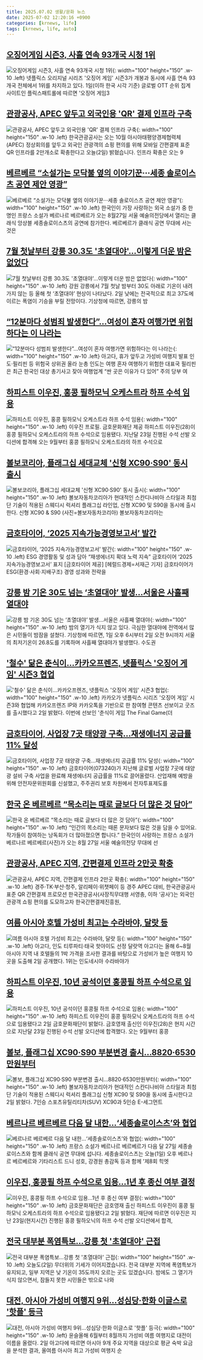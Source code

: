 ```yaml
---
title: 2025.07.02 생활/문화 뉴스
date: 2025-07-02 12:20:16 +0900
categories: [krnews, life]
tags: [krnews, life, auto]
---
```

## [오징어게임 시즌3, 사흘 연속 93개국 시청 1위](https://n.news.naver.com/mnews/article/656/0000138422)

![오징어게임 시즌3, 사흘 연속 93개국 시청 1위](https://mimgnews.pstatic.net/image/origin/656/2025/07/01/138422.jpg?type=nf220_150){: width="100" height="150" .w-10 .left}
넷플릭스 오리지널 시리즈 '오징어 게임' 시즌3가 개봉과 동시에 사흘 연속 93개국 전체에서 1위를 차지하고 있다. 1일(이하 한국 시각 기준) 글로벌 OTT 순위 집계 사이트인 플릭스패트롤에 따르면 '오징어 게임3

## [관광공사, APEC 앞두고 외국인용 'QR' 결제 인프라 구축](https://n.news.naver.com/mnews/article/422/0000755294)

![관광공사, APEC 앞두고 외국인용 'QR' 결제 인프라 구축](https://mimgnews.pstatic.net/image/origin/422/2025/07/02/755294.jpg?type=nf220_150){: width="100" height="150" .w-10 .left}
한국관광공사는 오는 10월 아시아태평양경제협력체(APEC) 정상회의를 앞두고 외국인 관광객의 쇼핑 편의를 위해 모바일 간편결제 표준 QR 인프라를 2만개소로 확충한다고 오늘(2일) 밝혔습니다. 인프라 확충은 오는 9

## [베르베르 “소설가는 모닥불 옆의 이야기꾼···세종 솔로이스츠 공연 제안 영광”](https://n.news.naver.com/mnews/article/032/0003379899)

![베르베르 “소설가는 모닥불 옆의 이야기꾼···세종 솔로이스츠 공연 제안 영광”](https://mimgnews.pstatic.net/image/origin/032/2025/07/01/3379899.jpg?type=nf220_150){: width="100" height="150" .w-10 .left}
한국인이 가장 사랑하는 외국 소설가 중 한 명인 프랑스 소설가 베르나르 베르베르가 오는 8월27일 서울 예술의전당에서 열리는 클래식 앙상블 세종솔로이스츠의 공연에 참가한다. 베르베르가 클래식 공연 무대에 서는 것은

## [7월 첫날부터 강릉 30.3도 '초열대야'…이렇게 더운 밤은 없었다](https://n.news.naver.com/mnews/article/025/0003452296)

![7월 첫날부터 강릉 30.3도 '초열대야'…이렇게 더운 밤은 없었다](https://mimgnews.pstatic.net/image/origin/025/2025/07/02/3452296.jpg?type=nf220_150){: width="100" height="150" .w-10 .left}
강원 강릉에서 7월 첫날 밤부터 30도 아래로 기온이 내려가지 않는 등 올해 첫 ‘초열대야’ 현상이 나타났다. 2일 낮에는 전국적으로 최고 37도에 이르는 폭염이 기승을 부릴 전망이다. 기상청에 따르면, 강릉의 밤

## [“12분마다 성범죄 발생한다”...여성이 혼자 여행가면 위험하다는 이 나라는](https://n.news.naver.com/mnews/article/009/0005518144)

![“12분마다 성범죄 발생한다”...여성이 혼자 여행가면 위험하다는 이 나라는](https://mimgnews.pstatic.net/image/origin/009/2025/07/02/5518144.jpg?type=nf220_150){: width="100" height="150" .w-10 .left}
아고다, 휴가 앞두고 가성비 여행지 발표 인도·필리핀 등 위험국 상위권 올라 눈총 인도는 여행 혼자 여행하기 위험한 대표국 필리핀은 최근 한국인 대상 총기사고 잦아 여행업계 “싼 곳은 이유가 다 있어” 주의 당부 여

## [하피스트 이우진, 홍콩 필하모닉 오케스트라 하프 수석 임용](https://n.news.naver.com/mnews/article/021/0002719798)

![하피스트 이우진, 홍콩 필하모닉 오케스트라 하프 수석 임용](https://mimgnews.pstatic.net/image/origin/021/2025/07/02/2719798.jpg?type=nf220_150){: width="100" height="150" .w-10 .left}
이우진 프로필. 금호문화재단 제공 하피스트 이우진(28)이 홍콩 필하모닉 오케스트라의 하프 수석으로 임용됐다. 지난달 23일 진행된 수석 선발 오디션에 합격해 오는 9월부터 홍콩 필하모닉 오케스트라의 하프 수석으로

## [볼보코리아, 플래그십 세대교체 '신형 XC90·S90' 동시 출시](https://n.news.naver.com/mnews/article/018/0006054350)

![볼보코리아, 플래그십 세대교체 '신형 XC90·S90' 동시 출시](https://mimgnews.pstatic.net/image/origin/018/2025/07/02/6054350.jpg?type=nf220_150){: width="100" height="150" .w-10 .left}
볼보자동차코리아가 현대적인 스칸디나비아 스타일과 최첨단 기술이 적용된 스웨디시 럭셔리 플래그십 라인업, 신형 XC90 및 S90을 동시에 출시한다. 신형 XC90 & S90 (사진=볼보자동차코리아) 볼보자동차코리아는

## [금호타이어, ‘2025 지속가능경영보고서’ 발간](https://n.news.naver.com/mnews/article/016/0002493458)

![금호타이어, ‘2025 지속가능경영보고서’ 발간](https://mimgnews.pstatic.net/image/origin/016/2025/07/02/2493458.jpg?type=nf220_150){: width="100" height="150" .w-10 .left}
ESG 경영활동 및 성과 담아 “재생에너지 확대 노력 지속” 금호타이어 ‘2025 지속가능경영보고서’ 표지 [금호타이어 제공] [헤럴드경제=서재근 기자] 금호타이어가 ESG(환경·사회·지배구조) 경영 성과와 전략을

## [강릉 밤 기온 30도 넘는 ‘초열대야’ 발생...서울은 사흘째 열대야](https://n.news.naver.com/mnews/article/023/0003914522)

![강릉 밤 기온 30도 넘는 ‘초열대야’ 발생...서울은 사흘째 열대야](https://mimgnews.pstatic.net/image/origin/023/2025/07/02/3914522.jpg?type=nf220_150){: width="100" height="150" .w-10 .left}
밤의 열기가 식지 않고 있다. 극심한 열대야에 전역에서 많은 시민들이 밤잠을 설쳤다. 기상청에 따르면, 1일 오후 6시부터 2일 오전 9시까지 서울의 최저기온이 26.8도를 기록하며 사흘째 열대야가 발생했다. 수도권

## ['철수' 닮은 춘식이…카카오프렌즈, 넷플릭스 '오징어 게임' 시즌3 협업](https://n.news.naver.com/mnews/article/008/0005215742)

!['철수' 닮은 춘식이…카카오프렌즈, 넷플릭스 '오징어 게임' 시즌3 협업](https://mimgnews.pstatic.net/image/origin/008/2025/07/02/5215742.jpg?type=nf220_150){: width="100" height="150" .w-10 .left}
카카오가 넷플릭스 시리즈 '오징어 게임' 시즌3와 협업해 카카오프렌즈 IP와 카카오톡을 기반으로 한 참여형 콘텐츠 선보이고 굿즈를 출시했다고 2일 밝혔다. 이번에 선보인 '춘식이 게임 The Final Game(더

## [금호타이어, 사업장 7곳 태양광 구축…재생에너지 공급률 11% 달성](https://n.news.naver.com/mnews/article/421/0008345843)

![금호타이어, 사업장 7곳 태양광 구축…재생에너지 공급률 11% 달성](https://mimgnews.pstatic.net/image/origin/421/2025/07/02/8345843.jpg?type=nf220_150){: width="100" height="150" .w-10 .left}
금호타이어(073240)가 지난해 글로벌 사업장 7곳에 태양광 설비 구축 사업을 완료해 재생에너지 공급률을 11%로 끌어올렸다. 산업재해 예방을 위해 안전자문위원회를 신설했고, 주주권리 보호 차원에서 전자투표제도를

## [한국 온 베르베르 “목소리는 때로 글보다 더 많은 것 담아”](https://n.news.naver.com/mnews/article/021/0002719860)

![한국 온 베르베르 “목소리는 때로 글보다 더 많은 것 담아”](https://mimgnews.pstatic.net/image/origin/021/2025/07/02/2719860.jpg?type=nf220_150){: width="100" height="150" .w-10 .left}
“인간의 목소리는 때론 문자보다 많은 것을 담을 수 있어요. 작가들이 참여하는 낭독회가 더 많아졌으면 합니다.” 한국인이 사랑하는 프랑스 소설가 베르나르 베르베르(사진)가 오는 8월 27일 서울 예술의전당 무대에 선

## [관광공사, APEC 지역, 간편결제 인프라 2만곳 확충](https://n.news.naver.com/mnews/article/016/0002493455)

![관광공사, APEC 지역, 간편결제 인프라 2만곳 확충](https://mimgnews.pstatic.net/image/origin/016/2025/07/02/2493455.jpg?type=nf220_150){: width="100" height="150" .w-10 .left}
경주·TK·부산·청주, 알리페이·위챗페이 등 경주 APEC 대비, 한국관광공사 표준 QR 간편결제 프로모션 한국관광공사(사장직무대행 서영충, 이하 ‘공사’)는 외국인 관광객 쇼핑 편의를 도모하고자 한국간편결제진흥원,

## [여름 아시아 호텔 가성비 최고는 수라바야, 달랏 등](https://n.news.naver.com/mnews/article/016/0002493431)

![여름 아시아 호텔 가성비 최고는 수라바야, 달랏 등](https://mimgnews.pstatic.net/image/origin/016/2025/07/02/2493431.jpg?type=nf220_150){: width="100" height="150" .w-10 .left}
아고다, 인도 티루파티·태국 핫야이도 선정 달랏역 아고다는 올해 6~8월 아시아 지역 내 호텔들의 1박 가격을 조사한 결과를 바탕으로 가성비가 높은 여행지 10곳을 도출해 2일 공개했다. 1위는 인도네시아 수라바야가

## [하피스트 이우진, 10년 공석이던 홍콩필 하프 수석으로 임용](https://n.news.naver.com/mnews/article/015/0005152450)

![하피스트 이우진, 10년 공석이던 홍콩필 하프 수석으로 임용](https://mimgnews.pstatic.net/image/origin/015/2025/07/02/5152450.jpg?type=nf220_150){: width="100" height="150" .w-10 .left}
하피스트 이우진이 홍콩 필하모닉 오케스트라의 하프 수석으로 임용됐다고 2일 금호문화재단이 밝혔다. 금호영재 출신인 이우진(28)은 현지 시간으로 지난달 23일 진행된 수석 선발 오디션에 합격했다. 오는 9월부터 홍콩

## [볼보, 플래그십 XC90·S90 부분변경 출시…8820·6530만원부터](https://n.news.naver.com/mnews/article/092/0002380454)

![볼보, 플래그십 XC90·S90 부분변경 출시…8820·6530만원부터](https://mimgnews.pstatic.net/image/origin/092/2025/07/02/2380454.jpg?type=nf220_150){: width="100" height="150" .w-10 .left}
볼보자동차코리아가 현대적인 스칸디나비아 스타일과 최첨단 기술이 적용된 스웨디시 럭셔리 플래그십 신형 XC90 및 S90을 동시에 출시한다고 2일 밝혔다. 7인승 스포츠유틸리티차(SUV) XC90과 5인승 E-세그먼트

## [베르나르 베르베르 다음 달 내한…‘세종솔로이스츠’와 협업](https://n.news.naver.com/mnews/article/056/0011980390)

![베르나르 베르베르 다음 달 내한…‘세종솔로이스츠’와 협업](https://mimgnews.pstatic.net/image/origin/056/2025/07/01/11980390.jpg?type=nf220_150){: width="100" height="150" .w-10 .left}
프랑스 소설가 베르나르 베르베르가 다음 달 27일 세종솔로이스츠와 함께 클래식 공연 무대에 섭니다. 세종솔로이스츠는 오늘(1일) 오후 베르나르 베르베르와 기타리스트 드니 성호, 강경원 총감독 등과 함께 '제8회 힉엣

## [이우진, 홍콩필 하프 수석으로 임용…1년 후 종신 여부 결정](https://n.news.naver.com/mnews/article/003/0013338284)

![이우진, 홍콩필 하프 수석으로 임용…1년 후 종신 여부 결정](https://mimgnews.pstatic.net/image/origin/003/2025/07/02/13338284.jpg?type=nf220_150){: width="100" height="150" .w-10 .left}
금호문화재단은 금호영재 출신 하피스트 이우진이 홍콩 필하모닉 오케스트라의 하프 수석으로 임용됐다고 2일 밝혔다. 재단에 따르면 이우진은 지난 23일(현지시간) 진행된 홍콩 필하오닉의 하프 수석 선발 오디션에서 합격,

## [전국 대부분 폭염특보…강릉 첫 '초열대야' 근접](https://n.news.naver.com/mnews/article/055/0001271433)

![전국 대부분 폭염특보…강릉 첫 '초열대야' 근접](https://mimgnews.pstatic.net/image/origin/055/2025/07/02/1271433.jpg?type=nf220_150){: width="100" height="150" .w-10 .left}
오늘도(2일) 무더위의 기세가 이어지겠습니다. 전국 대부분 지역에 폭염특보가 유지되고, 일부 지역은 낮 기온이 35도까지 오르는 곳도 있겠습니다. 밤에도 그 열기가 식지 않으면서, 잠들지 못한 시민들은 밖으로 나와

## [대전, 아시아 가성비 여행지 9위…성심당·한화 이글스로 '핫플' 등극](https://n.news.naver.com/mnews/article/421/0008345133)

![대전, 아시아 가성비 여행지 9위…성심당·한화 이글스로 '핫플' 등극](https://mimgnews.pstatic.net/image/origin/421/2025/07/02/8345133.jpg?type=nf220_150){: width="100" height="150" .w-10 .left}
윤슬올해 6월부터 8월까지 가성비 여름 여행지로 대전이 이름을 올렸다. 2일 아고다에 따르면 아시아 9개 주요 지역을 대상으로 평균 숙박 요금을 분석한 결과, 올여름 아시아 최고 가성비 여행지 순


